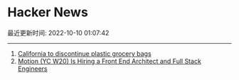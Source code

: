 # Hacker News

最近更新时间: 2022-10-10 01:07:42

--- 
1. [California to discontinue plastic grocery bags](https://www.sfgate.com/food/article/Gov-Newsom-signs-bill-that-will-end-plastic-bags-17494115.php) 
2. [Motion (YC W20) Is Hiring a Front End Architect and Full Stack Engineers](https://jobs.ashbyhq.com/motion?utm_source=hn) 
